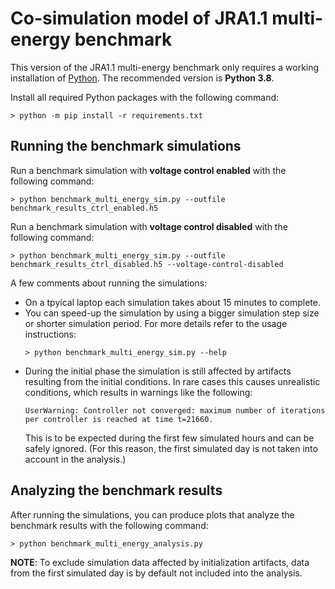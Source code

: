 # Co-simulation model of JRA1.1 multi-energy benchmark

This version of the JRA1.1 multi-energy benchmark only requires a working installation of [Python](https://www.python.org/).
The recommended version is **Python 3.8**.

Install all required Python packages with the following command:
```
> python -m pip install -r requirements.txt
```

## Running the benchmark simulations

Run a benchmark simulation with **voltage control enabled** with the following command:
```
> python benchmark_multi_energy_sim.py --outfile benchmark_results_ctrl_enabled.h5
```

Run a benchmark simulation with **voltage control disabled** with the following command:
```
> python benchmark_multi_energy_sim.py --outfile benchmark_results_ctrl_disabled.h5 --voltage-control-disabled
```

A few comments about running the simulations:

* On a tpyical laptop each simulation takes about 15 minutes to complete.
* You can speed-up the simulation by using a bigger simulation step size or shorter simulation period.
  For more details refer to the usage instructions:
  ```
  > python benchmark_multi_energy_sim.py --help
  ```
* During the initial phase the simulation is still affected by artifacts resulting from the initial conditions.
  In rare cases this causes unrealistic conditions, which results in warnings like the following:
  ```
  UserWarning: Controller not converged: maximum number of iterations per controller is reached at time t=21660.
  ```
  This is to be expected during the first few simulated hours and can be safely ignored.
  (For this reason, the first simulated day is not taken into account in the analysis.)

## Analyzing the benchmark results

After running the simulations, you can produce plots that analyze the benchmark results with the following command:
```
> python benchmark_multi_energy_analysis.py
```

**NOTE**: To exclude simulation data affected by initialization artifacts, data from the first simulated day is by default not included into the analysis.
